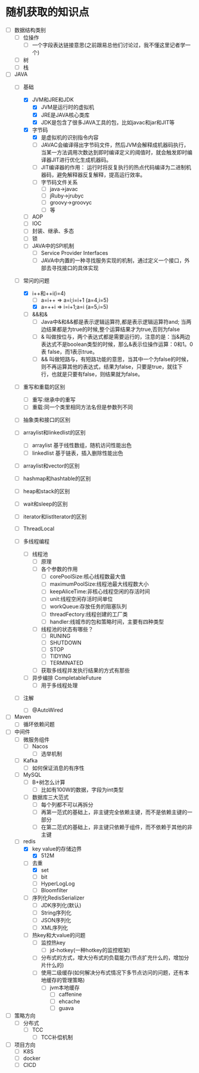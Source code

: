 # 随机获取的知识点
- [ ] 数据结构类别
  - [ ] 位操作
    - [ ] 一个字段表达链接意思(之前跟易总他们讨论过，我不懂这里记者学一个)
  - [ ] 树
  - [ ] 栈 

- [ ] JAVA
  - [ ] 基础
    - [x] JVM和JRE和JDK
      - [x] JVM是运行时的虚拟机
      - [x] JRE是JAVA核心类库
      - [x] JDK是包含了很多JAVA工具的包，比如javac和jar和JIT等
    
    - [x] 字节码
      - [x] 是虚拟机的识别指令内容
      - [ ] JAVAC会编译得出字节码文件，然后JVM会解释成机器码执行，当某一方法调用次数达到即时编译定义的阈值时，就会触发即时编译器JIT进行优化生成机器码。 
      - [ ] JIT编译器的作用： 运行时将反复执行的热点代码编译为二进制机器码，避免解释器反复解释，提高运行效率。
      - [ ] 字节码文件关系
        - [ ] java->javac
        - [ ] jRuby->jrubyc
        - [ ] groovy->groovyc
        - [ ] 等
    
    - [ ] AOP
    - [ ] IOC
    - [ ] 封装、继承、多态
    - [ ] 锁
    - [ ] JAVA中的SPI机制
      - [ ] Service Provider Interfaces
      - [ ] JAVA中内置的一种寻找服务实现的机制，通过定义一个接口，外部去寻找接口的具体实现
  
  - [ ] 常问的问题
    - [x] i++和++i(i=4)
      - [ ] a=i++ => a=i;i=i+1 (a=4,i=5)
      - [x] a=++i => i=i+1;a=i (a=5,i=5)
    - [ ] &&和&
      - [ ] Java中&和&&都是表示逻辑运算符,都是表示逻辑运算符and; 当两边结果都是为true的时候,整个运算结果才为true,否则为false
      - [ ] & 叫做按位与，两个表达式都是需要运行的，注意的是：当&两边表达式不是boolean类型的时候，那么&表示位操作运算：0和1。0 表    false，而1表示true。
      - [ ] && 叫做短路与，有短路功能的意思，当其中一个为false的时候，则不再运算其他的表达式，结果为false，只要是true，就往下     行，也就是只要有false，则结果就为false。
  - [ ] 重写和重载的区别
    - [ ] 重写:继承中的重写
    - [ ] 重载:同一个类里相同方法名但是参数列不同
  - [ ] 抽象类和接口的区别
  - [ ] arraylist和linkedlist的区别
    - [ ] arraylist 基于线性数组，随机访问性能出色
    - [ ] linkedlist 基于链表，插入删除性能出色
  - [ ] arraylist和vector的区别
  - [ ] hashmap和hashtable的区别
  - [ ] heap和stack的区别
  - [ ] wait和sleep的区别
  - [ ] iterator和listIterator的区别

  - [ ] ThreadLocal

  - [ ] 多线程编程
    - [ ] 线程池
      - [ ] 原理
      - [ ] 各个参数的作用
        - [ ] corePoolSize:核心线程数最大值
        - [ ] maximumPoolSize:线程池最大线程数大小
        - [ ] keepAliceTime:非核心线程空闲的存活时间
        - [ ] unit:线程空闲存活时间单位
        - [ ] workQueue:存放任务的阻塞队列
        - [ ] threadFectory:线程创建的工厂类
        - [ ] handler:线城市的包和策略时间，主要有四种类型
      - [ ] 线程池的状态有哪些？
        - [ ] RUNING
        - [ ] SHUTDOWN
        - [ ] STOP
        - [ ] TIDYING
        - [ ] TERMINATED 
      - [ ] 获取多线程并发执行结果的方式有那些
   
    - [ ] 异步编排 CompletableFuture
      - [ ] 用于多线程处理
  - [ ] 注解
    - [ ] @AutoWired

- [ ] Maven
  - [ ] 循环依赖问题   

- [ ] 中间件
  - [ ] 微服务组件
    - [ ] Nacos
      - [ ] 选举机制
  
  - [ ] Kafka
    - [ ] 如何保证消息的有序性
  
  - [ ] MySQL
    - [ ] B+树怎么计算
      - [ ] 比如有100W的数据，字段为int类型
    - [ ] 数据库三大范式
      - [ ] 每个列都不可以再拆分
      - [ ] 再第一范式的基础上，非主键完全依赖主键，而不是依赖主键的一部分
      - [ ] 在第二范式的基础上，非主键只依赖于组件，而不依赖于其他的非主键
  
  - [ ] redis
    - [x] key value的存储边界
      - [x] 512M
    - [ ] 去重
      - [x] set
      - [ ] bit
      - [ ] HyperLogLog
      - [ ] Bloomfilter
    - [ ] 序列化RedisSerializer
      - [ ] JDK序列化(默认)
      - [ ] String序列化
      - [ ] JSON序列化
      - [ ] XML序列化
    - [ ] 热key和大value的问题
      - [ ] 监控热key
        - [ ] jd-hotkey(一种hotkey的监控框架)
      - [ ] 分布式的方式，增大分布式的负载能力(节点扩充什么的，增加分片什么的)
      - [ ] 使用二级缓存(如何解决分布式情况下多节点访问的问题，还有本地缓存的管理策略)
        - [ ] jvm本地缓存
          - [ ] caffenine
          - [ ] ehcache
          - [ ] guava

- [ ] 策略方向
  - [ ] 分布式
    - [ ] TCC
      - [ ] TCC补偿机制

- [ ] 项目方向
  - [ ] K8S
  - [ ] docker
  - [ ] CICD
